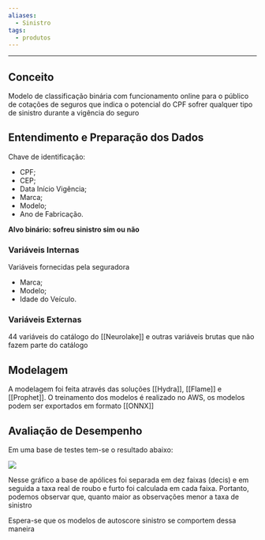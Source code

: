 ```yaml
---
aliases:
  - Sinistro
tags:
  - produtos
---
```


---

## Conceito

Modelo de classificação binária com funcionamento online para o público de cotações de seguros que indica o potencial do CPF sofrer qualquer tipo de sinistro durante a vigência do seguro 

## Entendimento e Preparação dos Dados

Chave de identificação:
- CPF;
- CEP;
- Data Início Vigência;
- Marca;
- Modelo;
- Ano de Fabricação.

**Alvo binário: sofreu sinistro sim ou não**

### Variáveis Internas

Variáveis fornecidas pela seguradora
- Marca;
- Modelo;
- Idade do Veículo.

### Variáveis Externas

44 variáveis do catálogo do [[Neurolake]]  e outras variáveis brutas que não fazem parte do catálogo

## Modelagem

A modelagem foi feita através das soluções [[Hydra]], [[Flame]] e [[Prophet]]. O treinamento dos modelos é realizado no AWS, os modelos podem ser exportados em formato [[ONNX]] 

## Avaliação de Desempenho

Em uma base de testes tem-se o resultado abaixo:

**![](https://lh7-rt.googleusercontent.com/docsz/AD_4nXcp8JkfMjzGwW2H55MRiuAeSmbwgoiIyVRnCpMUvmID42TbfjwLu1caQ00UL8h3SP6XJOe5GoBVpRP7XhR9oL_kotRGFQfUXolh1-4cEISUAcyG8fCIBcJYX1-_gGCVvSVEFLb3s-ejp3B6RnbK5hv4JII?key=d6rKKttZVhVn00IuKV9ppg)**

Nesse gráfico a base de apólices foi separada em dez faixas (decis) e em seguida a taxa real de roubo e furto foi calculada em cada faixa. Portanto, podemos observar que, quanto maior as observações menor a taxa de sinistro

Espera-se que os modelos de autoscore sinistro se comportem dessa maneira